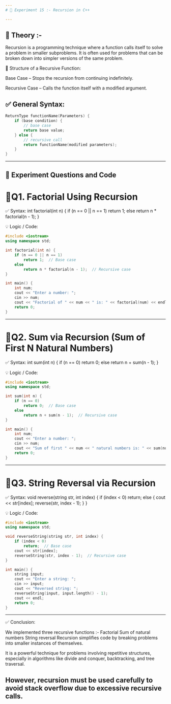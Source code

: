 ```yaml
---
# 🧪 Experiment 15 :- Recursion in C++

---
```


## 📖 Theory :-

Recursion is a programming technique where a function calls itself to solve a problem in smaller subproblems. It is often used for problems that can be broken down into simpler versions of the same problem.

🔁 Structure of a Recursive Function:

Base Case – Stops the recursion from continuing indefinitely.

Recursive Case – Calls the function itself with a modified argument.

## ✅ General Syntax:
```cpp
ReturnType functionName(Parameters) {
    if (base condition) {
        // base case
        return base value;
    } else {
        // recursive call
        return functionName(modified parameters);
    }
}
```

---

## 📝 Experiment Questions and Code
# 🔹Q1. Factorial Using Recursion
✅ Syntax:
int factorial(int n) {
    if (n == 0 || n == 1)
        return 1;
    else
        return n * factorial(n - 1);
}

💡 Logic / Code:
```cpp
#include <iostream>
using namespace std;

int factorial(int n) {
    if (n == 0 || n == 1)
        return 1;  // Base case
    else
        return n * factorial(n - 1);  // Recursive case
}

int main() {
    int num;
    cout << "Enter a number: ";
    cin >> num;
    cout << "Factorial of " << num << " is: " << factorial(num) << endl;
    return 0;
}
```

---

# 🔹Q2. Sum via Recursion (Sum of First N Natural Numbers)
✅ Syntax:
int sum(int n) {
    if (n == 0)
        return 0;
    else
        return n + sum(n - 1);
}

💡 Logic / Code:
```cpp
#include <iostream>
using namespace std;

int sum(int n) {
    if (n == 0)
        return 0;  // Base case
    else
        return n + sum(n - 1);  // Recursive case
}

int main() {
    int num;
    cout << "Enter a number: ";
    cin >> num;
    cout << "Sum of first " << num << " natural numbers is: " << sum(num) << endl;
    return 0;
}
```

---

# 🔹Q3. String Reversal via Recursion
✅ Syntax:
void reverse(string str, int index) {
    if (index < 0)
        return;
    else {
        cout << str[index];
        reverse(str, index - 1);
    }
}

💡 Logic / Code:
```cpp
#include <iostream>
using namespace std;

void reverseString(string str, int index) {
    if (index < 0)
        return;  // Base case
    cout << str[index];
    reverseString(str, index - 1);  // Recursive case
}

int main() {
    string input;
    cout << "Enter a string: ";
    cin >> input;
    cout << "Reversed string: ";
    reverseString(input, input.length() - 1);
    cout << endl;
    return 0;
}
```

---

✅ Conclusion:

We implemented three recursive functions :-
Factorial
Sum of natural numbers
String reversal
Recursion simplifies code by breaking problems into smaller instances of themselves.

It is a powerful technique for problems involving repetitive structures, especially in algorithms like divide and conquer, backtracking, and tree traversal.

However, recursion must be used carefully to avoid stack overflow due to excessive recursive calls.
---
